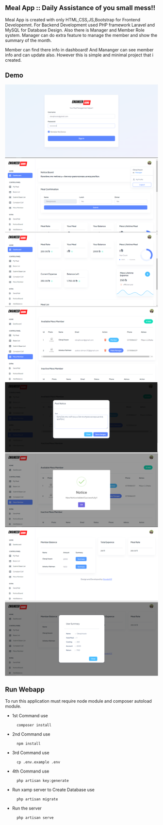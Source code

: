 ## Meal App :: Daily Assistance of you small mess!!
Meal App is created with only HTML,CSS,JS,Bootstrap for Frontend Developemnt. For Backend Development used PHP framework Laravel and MySQL for Database Design. 
Also there is Manager and Member Role system. Manager can do extra feature to manage the member and show the summary of the month. 

Member can find there info in dashboard! And Mananger can see member info and can update also. However this is simple and minimal project that i created.

## Demo



<img src="https://raw.githubusercontent.com/Oleraj09/Mess-Meal-System/master/Demo/1.PNG" alt="">


<img src="https://raw.githubusercontent.com/Oleraj09/Mess-Meal-System/master/Demo/5.png" alt="User Dashboard">


<img src="https://raw.githubusercontent.com/Oleraj09/Mess-Meal-System/master/Demo/6.png" alt="User Dashboard">


<img src="https://raw.githubusercontent.com/Oleraj09/Mess-Meal-System/master/Demo/1.2.PNG" alt="">



<img src="https://raw.githubusercontent.com/Oleraj09/Mess-Meal-System/master/Demo/3.PNG" alt="">


<img src="https://raw.githubusercontent.com/Oleraj09/Mess-Meal-System/master/Demo/4.png" alt="">


<img src="https://raw.githubusercontent.com/Oleraj09/Mess-Meal-System/master/Demo/7.png" alt="">


<img src="https://raw.githubusercontent.com/Oleraj09/Mess-Meal-System/master/Demo/8.png" alt="">

## Run Webapp
To run this application must require node module and composer autoload module.

- 1st Command use 


        composer install
        
        
- 2nd Command use


        npm install
        
        
- 3rd Command use


        cp .env.example .env
        
        
- 4th Command use


        php artisan key:generate
        
        
- Run xamp server to Create Database use 


        php artisan migrate
        
        
- Run the server 


        php artisan serve
        
        
